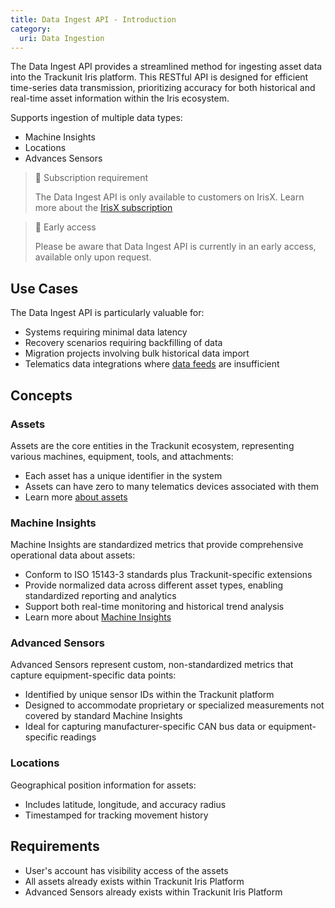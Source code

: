 ```yaml
---
title: Data Ingest API - Introduction
category:
  uri: Data Ingestion
---
```


The Data Ingest API provides a streamlined method for ingesting asset data into the Trackunit Iris platform.
This RESTful API is designed for efficient time-series data transmission, prioritizing accuracy for both historical and real-time asset information within the Iris ecosystem.

Supports ingestion of multiple data types:
- Machine Insights
- Locations
- Advances Sensors

> 📘 Subscription requirement
>
> The Data Ingest API is only available to customers on IrisX. Learn more about the [IrisX subscription](https://developers.trackunit.com/docs/irisx-overview)

> 🚧 Early access
>
> Please be aware that Data Ingest API is currently in an early access, available only upon request.

## Use Cases

The Data Ingest API is particularly valuable for:

- Systems requiring minimal data latency
- Recovery scenarios requiring backfilling of data
- Migration projects involving bulk historical data import
- Telematics data integrations where [data feeds](https://new.manager.trackunit.com/marketplace?q=&c=DATA_FEEDS) are insufficient

## Concepts

### Assets

Assets are the core entities in the Trackunit ecosystem, representing various machines, equipment, tools, and attachments:

 - Each asset has a unique identifier in the system
 - Assets can have zero to many telematics devices associated with them
 - Learn more [about assets](https://developers.trackunit.com/reference/intro-asset-administration-apis)

### Machine Insights

Machine Insights are standardized metrics that provide comprehensive operational data about assets:

- Conform to ISO 15143-3 standards plus Trackunit-specific extensions
- Provide normalized data across different asset types, enabling standardized reporting and analytics
- Support both real-time monitoring and historical trend analysis
- Learn more about [Machine Insights](https://developers.trackunit.com/reference/data-model)

### Advanced Sensors

Advanced Sensors represent custom, non-standardized metrics that capture equipment-specific data points:

- Identified by unique sensor IDs within the Trackunit platform
- Designed to accommodate proprietary or specialized measurements not covered by standard Machine Insights
- Ideal for capturing manufacturer-specific CAN bus data or equipment-specific readings

### Locations

Geographical position information for assets:

- Includes latitude, longitude, and accuracy radius
- Timestamped for tracking movement history

## Requirements

- User's account has visibility access of the assets
- All assets already exists within Trackunit Iris Platform
- Advanced Sensors already exists within Trackunit Iris Platform
